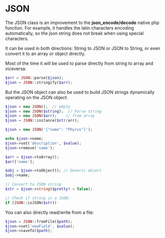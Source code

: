 # JSON

The JSON class is an improvement to the **json\_encode/decode** native php function. For example, it handles the latin characters encoding automatically, so the json string does not break when using special characters.

It can be used in both directions: String to JSON or JSON to String, or even convert it to an array or object directly.

Most of the time it will be used to parse directly from string to array and viceversa:

```php
$arr = JSON::parse($json);
$json = JSON::stringify($arr);
```

But the JSON object can also be used to build JSON strings dynamically operating on the JSON object:

```php
$json = new JSON();  // empty
$json = new JSON($string);  // Parse string
$json = new JSON($arr);    // from array
$json = JSON::instance($str/arr);

$json = new JSON('{"name": "Phyrus"}');

echo $json->name;
$json->set('description', $value);
$json->remove('name');

$arr = $json->toArray();
$arr['name'];

$obj = $json->toObject(); // Generic object
$obj->name;

// Convert to JSON string
$str = $json->string($pretty? = false);

// Check if string is a JSON:
if (JSON::isJSON($str))
```

You can also directly read/write from a file:

```php
$json = JSON::fromFile($path);
$json->set('newField', $value);
$json->saveTo($path);
```

